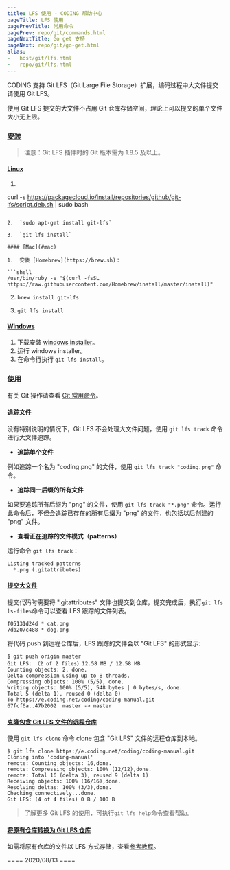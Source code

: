```yaml
---
title: LFS 使用 - CODING 帮助中心
pageTitle: LFS 使用
pagePrevTitle: 常用命令
pagePrev: repo/git/commands.html
pageNextTitle: Go get 支持
pageNext: repo/git/go-get.html
alias: 
-   host/git/lfs.html
-   repo/git/lfs.html
---
```


CODING 支持 Git LFS（Git Large File Storage）扩展，编码过程中大文件提交请使用 Git LFS。

使用 Git LFS 提交的大文件不占用 Git 仓库存储空间，理论上可以提交的单个文件大小无上限。

### [安装](#install)

> 注意：Git LFS 插件时的 Git 版本需为 1.8.5 及以上。

#### [Linux](#linux)

1.  ```shell
   curl -s https://packagecloud.io/install/repositories/github/git-lfs/script.deb.sh | sudo bash
   ```

2.  `sudo apt-get install git-lfs`

3.  `git lfs install`

#### [Mac](#mac)

1.  安装 [Homebrew](https://brew.sh)：

   ```shell
   /usr/bin/ruby -e "$(curl -fsSL https://raw.githubusercontent.com/Homebrew/install/master/install)"
   ```

2.  `brew install git-lfs`

3.  `git lfs install`

#### [Windows](#windows)

1.  下载安装 [windows installer](https://github.com/github/git-lfs/releases)。
2.  运行 windows installer。
3.  在命令行执行 `git lfs install`。

### [使用](#use)

有关 Git 操作请查看 [Git 常用命令](/docs/repo/git/commands.html)。

#### [追踪文件](#track-file)

没有特别说明的情况下，Git LFS 不会处理大文件问题，使用 `git lfs track` 命令进行大文件追踪。

-   **追踪单个文件**

例如追踪一个名为 "coding.png" 的文件，使用 `git lfs track "coding.png"` 命令。

-   **追踪同一后缀的所有文件**

如果要追踪所有后缀为 "png" 的文件，使用 `git lfs track "*.png"` 命令。运行此命令后，不但会追踪已存在的所有后缀为 "png" 的文件，也包括以后创建的 "png" 文件。

-   **查看正在追踪的文件模式（patterns）**

运行命令 `git lfs track`：

```shell
Listing tracked patterns
  *.png (.gitattributes)
```

#### [提交大文件](#submit)

提交代码时需要将 ".gitattributes" 文件也提交到仓库，提交完成后，执行`git lfs ls-files`命令可以查看 LFS 跟踪的文件列表。

```shell
f05131d24d * cat.png
7db207c488 * dog.png
```

将代码 push 到远程仓库后，LFS 跟踪的文件会以 "Git LFS" 的形式显示:

```shell
$ git push origin master
Git LFS: （2 of 2 files）12.58 MB / 12.58 MB
Counting objects: 2, done.
Delta compression using up to 8 threads.
Compressing objects: 100% (5/5), done.
Writing objects: 100% (5/5), 548 bytes | 0 bytes/s, done.
Total 5 (delta 1), reused 0 (delta 0)
To https://e.coding.net/coding/coding-manual.git
67fcf6a..47b2002  master -> master
```

#### [克隆包含 Git LFS 文件的远程仓库](clone-lfs-repo)

使用 `git lfs clone` 命令 clone 包含 "Git LFS" 文件的远程仓库到本地。

```shell
$ git lfs clone https://e.coding.net/coding/coding-manual.git
Cloning into 'coding-manual'
remote: Counting objects: 16,done.
remote: Compressing objects: 100% (12/12),done.
remote: Total 16 (delta 3), reused 9 (delta 1)
Receiving objects: 100% (16/16),done.
Resolving deltas: 100% (3/3),done.
Checking connectively...done.
Git LFS: (4 of 4 files) 0 B / 100 B
```

> 了解更多 Git LFS 的使用，可执行`git lfs help`命令查看帮助。

#### [将原有仓库转换为 Git LFS 仓库](#convert)

如需将原有仓库的文件以 LFS 方式存储，查看[参考教程](https://github.com/bozaro/git-lfs-migrate)。

==== 2020/08/13 ====
